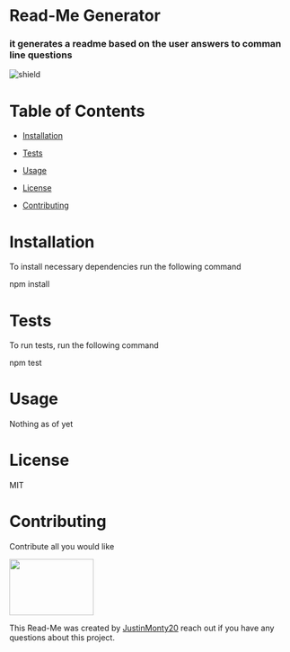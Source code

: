 
  # Read-Me Generator

  ### it generates a readme based on the user answers to comman line questions

  ![shield](https://img.shields.io/badge/license-MIT-blue)

  # Table of Contents
  
  * [Installation](#installation)

  * [Tests](#tests)

  * [Usage](#usage)

  * [License](#license)

  * [Contributing](#contributing)


  # Installation 

  To install necessary dependencies run the following command 

  npm install

  # Tests 

  To run tests, run the following command

  npm test

  # Usage

  Nothing as of yet

  # License

  MIT

  # Contributing 

  Contribute all you would like

  <img src = 'https://avatars0.githubusercontent.com/u/54275962?v=4' width ='150' height='100' />

  This Read-Me was created by <a href ='mailto:justin.monty20@gmail.com'>JustinMonty20</a> reach out if you have any questions about this project. 
  